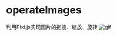 # operateImages
利用Pixi.js实现图片的拖拽、缩放、旋转
![gif](https://github.com/AkonyGit/operateImages/blob/master/demo.gif) 
